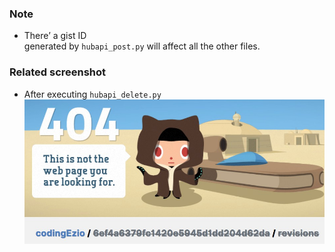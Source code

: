 ### Note
- There’ a gist ID <br>generated by ```hubapi_post.py``` will affect all the other files.

### Related screenshot 
- After executing ```hubapi_delete.py```
    ![](../_img/001_hubapi_delete.jpg)